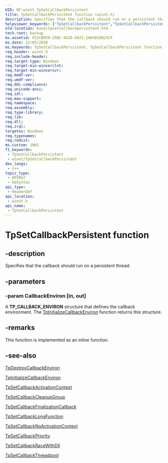 ```yaml
---
UID: NF:winnt.TpSetCallbackPersistent
title: TpSetCallbackPersistent function (winnt.h)
description: Specifies that the callback should run on a persistent thread. (TpSetCallbackPersistent)
helpviewer_keywords: ["TpSetCallbackPersistent","TpSetCallbackPersistent function","base.tpsetcallbackpersistent","winnt/TpSetCallbackPersistent"]
old-location: base\tpsetcallbackpersistent.htm
tech.root: backup
ms.assetid: FE2CB959-25BC-4420-A921-2A65016B25CF
ms.date: 12/05/2018
ms.keywords: TpSetCallbackPersistent, TpSetCallbackPersistent function, base.tpsetcallbackpersistent, winnt/TpSetCallbackPersistent
req.header: winnt.h
req.include-header: 
req.target-type: Windows
req.target-min-winverclnt: 
req.target-min-winversvr: 
req.kmdf-ver: 
req.umdf-ver: 
req.ddi-compliance: 
req.unicode-ansi: 
req.idl: 
req.max-support: 
req.namespace: 
req.assembly: 
req.type-library: 
req.lib: 
req.dll: 
req.irql: 
targetos: Windows
req.typenames: 
req.redist: 
ms.custom: 19H1
f1_keywords:
 - TpSetCallbackPersistent
 - winnt/TpSetCallbackPersistent
dev_langs:
 - c++
topic_type:
 - APIRef
 - kbSyntax
api_type:
 - HeaderDef
api_location:
 - winnt.h
api_name:
 - TpSetCallbackPersistent
---
```


# TpSetCallbackPersistent function


## -description

Specifies that the callback should run on a persistent thread.

## -parameters

### -param CallbackEnviron [in, out]

A <b>TP_CALLBACK_ENVIRON</b> structure that defines the callback environment. The <a href="/windows/desktop/api/winnt/nf-winnt-tpinitializecallbackenviron">TpInitializeCallbackEnviron</a> function returns this structure.

## -remarks

This function is implemented as an inline function.

## -see-also

<a href="/windows/desktop/api/winnt/nf-winnt-tpdestroycallbackenviron">TpDestroyCallbackEnviron</a>



<a href="/windows/desktop/api/winnt/nf-winnt-tpinitializecallbackenviron">TpInitializeCallbackEnviron</a>



<a href="/windows/desktop/api/winnt/nf-winnt-tpsetcallbackactivationcontext">TpSetCallbackActivationContext</a>



<a href="/windows/desktop/api/winnt/nf-winnt-tpsetcallbackcleanupgroup">TpSetCallbackCleanupGroup</a>



<a href="/windows/desktop/api/winnt/nf-winnt-tpsetcallbackfinalizationcallback">TpSetCallbackFinalizationCallback</a>



<a href="/windows/desktop/api/winnt/nf-winnt-tpsetcallbacklongfunction">TpSetCallbackLongFunction</a>



<a href="/windows/desktop/api/winnt/nf-winnt-tpsetcallbacknoactivationcontext">TpSetCallbackNoActivationContext</a>



<a href="/windows/desktop/api/winnt/nf-winnt-tpsetcallbackpriority">TpSetCallbackPriority</a>



<a href="/windows/desktop/api/winnt/nf-winnt-tpsetcallbackracewithdll">TpSetCallbackRaceWithDll</a>



<a href="/windows/desktop/api/winnt/nf-winnt-tpsetcallbackthreadpool">TpSetCallbackThreadpool</a>
